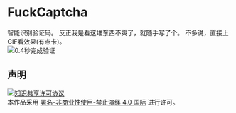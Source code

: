 
# FuckCaptcha
智能识别验证码。
反正我是看这堆东西不爽了，就随手写了个。
不多说，直接上GIF看效果(有点卡)。  
![0.4秒完成验证](https://imgconvert.csdnimg.cn/aHR0cHM6Ly9yYXcuZ2l0aHVidXNlcmNvbnRlbnQuY29tL3lpeGluTkIvRnVja0NhcHRjaGEvbWFzdGVyL1JlYWRtZS8lRTclQTQlQkElRTQlQkUlOEIuZ2lm)


## 声明
<a rel="license" href="https://creativecommons.org/licenses/by-nc-nd/4.0/deed.zh"><img alt="知识共享许可协议" style="border-width: 0" src="https://licensebuttons.net/l/by-nc-nd/4.0/88x31.png"></a><br>本作品采用 <a rel="license" href="https://creativecommons.org/licenses/by-nc-nd/4.0/deed.zh">署名-非商业性使用-禁止演绎 4.0 国际</a> 进行许可。
